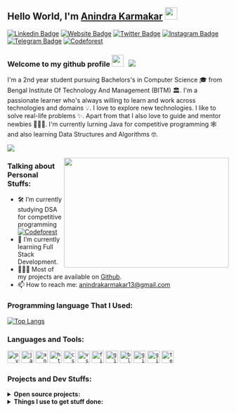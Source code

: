 ## Hello World, I'm [Anindra Karmakar](https://github.com/meanindra/) <img src="https://raw.githubusercontent.com/meanindra/meanindra/master/Hi.gif" width="28px"></h2>

[![Linkedin Badge](https://img.shields.io/badge/-Anindra%20Karmakar-0e76a8?style=flat-square&logo=Linkedin&logoColor=white)](https://www.linkedin.com/in/anindra-karmakar-67720514b/)
[![Website Badge](https://img.shields.io/badge/Website-3b5998?style=flat-square&logo=google-chrome&logoColor=white)](https://codeavenge.com)
[![Twitter Badge](https://img.shields.io/badge/-@i_anindra-00acee?style=flat-square&logo=Twitter&logoColor=white)](https://twitter.com/i_anindra)
[![Instagram Badge](https://img.shields.io/badge/-@i_anindra-e4405f?style=flat-square&logo=Instagram&logoColor=white)](https://instagram.com/i_anindra/)
[![Telegram Badge](https://img.shields.io/badge/-@i_anindra-0088cc?style=flat-square&logo=Telegram&logoColor=white)](https://t.me/i_anindra)
[![Codeforest](https://run.kaist.ac.kr/badges/codeforces/anindra.svg)](https://run.kaist.ac.kr/badges/codeforces/anindra.svg)


### Welcome to my github profile <img src="https://raw.githubusercontent.com/iampavangandhi/iampavangandhi/master/gifs/emoji.gif" width="27px"> &nbsp; ![](https://visitor-badge.glitch.me/badge?page_id=meanindra.meanindra&style=flat-square&color=0088cc)

I'm a 2nd year student pursuing Bachelors's in Computer Science 🎓 from Bengal Institute Of Technology And Management (BITM) 🏛. I'm a passionate learner who's always willing to learn and work across technologies and domains 💡. I love to explore new technologies. I like to solve real-life problems ✨. Apart from that I also love to guide and mentor newbies 👨🏻‍💻. I'm currently lurning Java for competitive programming 🕸️ and also learning Data Structures and Algorithms 🤓.

[![](https://gitwar.herokuapp.com/badge?username=meanindra&label=Gitwar%20Profile%20Score&style=for-the-badge&color=0088cc)](https://gitwar.herokuapp.com/)

<img align="right" height="250" width="375" alt="" src="https://raw.githubusercontent.com/meanindra/meanindra/master/coding.gif" />

### Talking about Personal Stuffs:

- 🛠 I’m currently studying DSA for competitive programming [![Codeforest](https://run.kaist.ac.kr/badges/codeforces/anindra.svg)](https://run.kaist.ac.kr/badges/codeforces/anindra.svg)
- 🚀 I’m currently learning Full Stack Development.
- 👨🏻‍💻 Most of my projects are available on [Github](https://github.com/meanindra).
- 📫 How to reach me: anindrakarmakar13@gmail.com

### Programming language That I Used:

[![Top Langs](https://github-readme-stats.vercel.app/api/top-langs/?username=anindra&layout=compact)](https://github.com/anuraghazra/github-readme-stats)

### Languages and Tools:

<code><img height="28" src="https://raw.githubusercontent.com/meanindra/meanindra/master/python.png" alt="python"></code>
<code><img height="28" src="https://raw.githubusercontent.com/meanindra/meanindra/master/java.jpg" alt="java"></code>
<code><img height="28" src="https://raw.githubusercontent.com/meanindra/meanindra/master/android.jpg" alt="android"></code>
<code><img height="28" src="https://raw.githubusercontent.com/meanindra/meanindra/master/html.png" alt="html"></code>
<code><img height="28" src="https://raw.githubusercontent.com/meanindra/meanindra/master/css.png" alt="css"></code>
<code><img height="28" src="https://raw.githubusercontent.com/meanindra/meanindra/master/visual-studio-code.png" alt="vscode"></code>
<code><img height="28" src="https://raw.githubusercontent.com/meanindra/meanindra/master/figma.png" alt="figma"></code>
<code><img height="28" src="https://raw.githubusercontent.com/meanindra/meanindra/master/gitkraken.png" alt="gitkraken"></code>
<code><img height="28" src="https://raw.githubusercontent.com/meanindra/meanindra/master/blender.png" alt="blender"></code>
<code><img height="28" src="https://raw.githubusercontent.com/meanindra/meanindra/master/git.png" alt="git"></code>
<code><img height="28" src="https://raw.githubusercontent.com/meanindra/meanindra/master/github-api.png" alt="github"></code>
<code><img height="28" src="https://raw.githubusercontent.com/meanindra/meanindra/master/terminal.png" alt="terminal"></code>

### Projects and Dev Stuffs:

<details>
  <summary><b>Open source projects:</b></summary>

<br />
<table>
  <thead align="center">
    <tr border: none;>
      <td><b>💻 Projects</b></td>
      <td><b>🍴 Forks</b></td>
      <td><b>🐛 Issues</b></td>
      <td><b>🔔 Pull Requests</b></td>
      <td><b>👨‍💻 Language</b></td>
    </tr>
  </thead>
  <tbody>
    <tr>
	    <td><a href="https://github.com/meanindra/TheNodeCourse"><b>👨🏻‍💻 TheNodeCourse</b></a></td>
      <td><img alt="Stars" src="https://img.shields.io/github/stars/iampavangandhi/TheNodeCourse?style=flat-square&labelColor=343b41"/></td>
      <td><img alt="Forks" src="https://img.shields.io/github/forks/iampavangandhi/TheNodeCourse?style=flat-square&labelColor=343b41"/></td>
      <td><img alt="Issues" src="https://img.shields.io/github/issues/iampavangandhi/TheNodeCourse?style=flat-square"/></td>
      <td><img alt="Pull Requests" src="https://img.shields.io/github/issues-pr/iampavangandhi/TheNodeCourse?style=flat-square"/></td>
      <td><img alt="Language" src="https://img.shields.io/github/languages/top/iampavangandhi/TheNodeCourse?style=flat-square"/></td> 
    </tr>
    <tr>
	    <td><a href="https://github.com/meanindra/Gitwar"><b>🚀 Gitwar</b></a></td>
      <td><img alt="Stars" src="https://img.shields.io/github/stars/iampavangandhi/Gitwar?style=flat-square&labelColor=343b41"/></td>
      <td><img alt="Forks" src="https://img.shields.io/github/forks/iampavangandhi/Gitwar?style=flat-square&labelColor=343b41"/></td>
      <td><img alt="Issues" src="https://img.shields.io/github/issues/iampavangandhi/Gitwar?style=flat-square"/></td>
      <td><img alt="Pull Requests" src="https://img.shields.io/github/issues-pr/iampavangandhi/Gitwar?style=flat-square"/></td>
      <td><img alt="Language" src="https://img.shields.io/github/languages/top/iampavangandhi/Gitwar?style=flat-square"/></td>
    </tr>
    <tr>
	    <td><a href="https://github.com/meanindra/TradeByte"><b>💸 TradeByte</b></a></td>
      <td><img alt="Stars" src="https://img.shields.io/github/stars/iampavangandhi/TradeByte?style=flat-square&labelColor=343b41"/></td>
      <td><img alt="Forks" src="https://img.shields.io/github/forks/iampavangandhi/TradeByte?style=flat-square&labelColor=343b41"/></td>
      <td><img alt="Issues" src="https://img.shields.io/github/issues/iampavangandhi/TradeByte?style=flat-square"/></td>
      <td><img alt="Pull Requests" src="https://img.shields.io/github/issues-pr/iampavangandhi/TradeByte?style=flat-square"/></td>
      <td><img alt="Language" src="https://img.shields.io/github/languages/top/iampavangandhi/TradeByte?label=javascript&style=flat-square"/></td>
    </tr>
  </tbody>
</table>

</details>

<details>
	
  <br />
  <summary><b>Things I use to get stuff done:</b></summary>
  	<ul>
  	    <li><b>OS:</b>Manjaro linux</li>
  	    <li><b>Browser</b> Firefox Developer Edition</li>
	    <li><b>Code Editor:</b> VSCode - The best editor out there</li>
	    <br />
	Checkout The Complete VSCode Settings <a href="https://gist.github.com/meanindra/039b1dc5a7cdcb007ab3691814d53130">Here</a>.
	</ul>
	
</details>
<img alt="" src="https://github-readme-stats.vercel.app/api?username=meanindra&show_icons=true&hide_border=true" />
